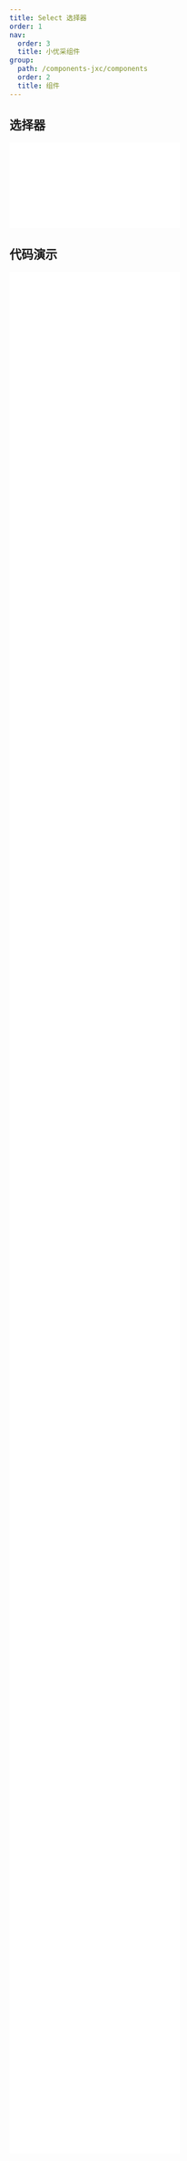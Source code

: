 ```yaml
---
title: Select 选择器
order: 1
nav:
  order: 3
  title: 小优采组件
group:
  path: /components-jxc/components
  order: 2
  title: 组件
---
```


## 选择器

<div>
<embed src="@docs-common/select/index.md"></embed>
</div>
        
## 代码演示

<Row gutter=8>

  <Col span=12>
    
  <div class="code-box"><embed src="@abiz-rc-jxc/select/demo/basic-select-jxc.md"></embed></div>
          
  <div class="code-box"><embed src="@abiz-rc-jxc/select/demo/multiple-select-jxc.md"></embed></div>
          
  <div class="code-box"><embed src="@abiz-rc-jxc/select/demo/tags-select-jxc.md"></embed></div>
          
  <div class="code-box"><embed src="@abiz-rc-jxc/select/demo/search-sort-select-jxc.md"></embed></div>
          
  <div class="code-box"><embed src="@abiz-rc-jxc/select/demo/optgroup-select-jxc.md"></embed></div>
          
  <div class="code-box"><embed src="@abiz-rc-jxc/select/demo/search-box-select-jxc.md"></embed></div>
          
  <div class="code-box"><embed src="@abiz-rc-jxc/select/demo/automatic-tokenization-select-jxc.md"></embed></div>
          
  <div class="code-box"><embed src="@abiz-rc-jxc/select/demo/suffix-select-jxc.md"></embed></div>
          
  <div class="code-box"><embed src="@abiz-rc-jxc/select/demo/hide-selected-select-jxc.md"></embed></div>
          
  <div class="code-box"><embed src="@abiz-rc-jxc/select/demo/responsive-select-jxc.md"></embed></div>
          
  <div class="code-box"><embed src="@abiz-rc-jxc/select/demo/big-data-select-jxc.md"></embed></div>
          
  </Col>
          
  <Col span=12>
    
  <div class="code-box"><embed src="@abiz-rc-jxc/select/demo/search-select-jxc.md"></embed></div>
          
  <div class="code-box"><embed src="@abiz-rc-jxc/select/demo/size-select-jxc.md"></embed></div>
          
  <div class="code-box"><embed src="@abiz-rc-jxc/select/demo/option-label-prop-select-jxc.md"></embed></div>
          
  <div class="code-box"><embed src="@abiz-rc-jxc/select/demo/debug-select-jxc.md"></embed></div>
          
  <div class="code-box"><embed src="@abiz-rc-jxc/select/demo/coordinate-select-jxc.md"></embed></div>
          
  <div class="code-box"><embed src="@abiz-rc-jxc/select/demo/label-in-value-select-jxc.md"></embed></div>
          
  <div class="code-box"><embed src="@abiz-rc-jxc/select/demo/select-users-select-jxc.md"></embed></div>
          
  <div class="code-box"><embed src="@abiz-rc-jxc/select/demo/custom-dropdown-menu-select-jxc.md"></embed></div>
          
  <div class="code-box"><embed src="@abiz-rc-jxc/select/demo/bordered-select-jxc.md"></embed></div>
          
  <div class="code-box"><embed src="@abiz-rc-jxc/select/demo/custom-tag-render-select-jxc.md"></embed></div>
          
  </Col>
          
</Row>
        
<div><embed src="@docs-common/select/index-api.md"></embed><div>
